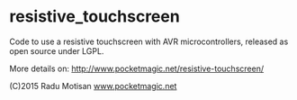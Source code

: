 # resistive_touchscreen
Code to use a resistive touchscreen with AVR microcontrollers, released as open source under LGPL.

More details on: http://www.pocketmagic.net/resistive-touchscreen/

(C)2015 Radu Motisan
www.pocketmagic.net
